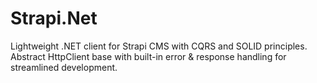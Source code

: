 # Strapi.Net
Lightweight .NET client for Strapi CMS with CQRS and SOLID principles. Abstract HttpClient base with built-in error &amp; response handling for streamlined development.
